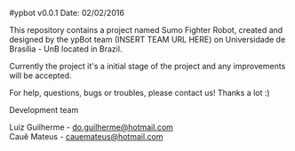 #ypbot v0.0.1
Date: 02/02/2016

This repository contains a project named Sumo Fighter Robot, created and designed by the ypBot team (INSERT TEAM URL HERE) on Universidade de Brasília - UnB located in Brazil.

Currently the project it's a initial stage of the project and any improvements will be accepted.

For help, questions, bugs or troubles, please contact us!
Thanks a lot :)

 Development team
  
  Luiz Guilherme - do.guilherme@hotmail.com              
  Cauê Mateus - cauemateus@hotmail.com
